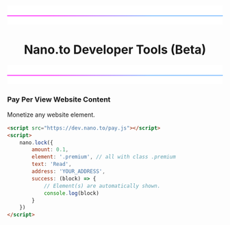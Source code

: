 ![line](https://github.com/fwd/n2/raw/master/.github/line.png)

<h1 align="center">Nano.to Developer Tools (Beta)</h1>

![line](https://github.com/fwd/n2/raw/master/.github/line.png)

### Pay Per View Website Content

Monetize any website element. 

```html
<script src="https://dev.nano.to/pay.js"></script>
<script>
    nano.lock({ 
        amount: 0.1,
        element: '.premium', // all with class .premium
        text: 'Read',
        address: 'YOUR_ADDRESS', 
        success: (block) => {
        	// Element(s) are automatically shown.
        	console.log(block)
        }
    })
</script>
```